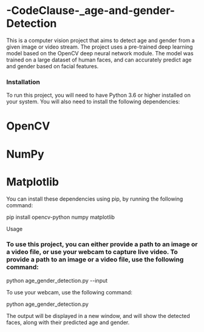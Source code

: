 # -CodeClause-_age-and-gender-Detection
This is a computer vision project that aims to detect age and gender from a given image or video stream. The project uses a pre-trained deep learning model based on the OpenCV deep neural network module. The model was trained on a large dataset of human faces, and can accurately predict age and gender based on facial features.

### Installation

To run this project, you will need to have Python 3.6 or higher installed on your system. You will also need to install the following dependencies:

# OpenCV
# NumPy
# Matplotlib
You can install these dependencies using pip, by running the following command:

pip install opencv-python numpy matplotlib

Usage

### To use this project, you can either provide a path to an image or a video file, or use your webcam to capture live video. To provide a path to an image or a video file, use the following command:

python age_gender_detection.py --input <path-to-input-file>

To use your webcam, use the following command:

python age_gender_detection.py

The output will be displayed in a new window, and will show the detected faces, along with their predicted age and gender.
